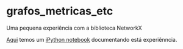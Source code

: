 grafos_metricas_etc
===================

Uma pequena experiência com a biblioteca NetworkX

 [Aqui](http://nbviewer.ipython.org/github/ojon/grafos_metricas_etc/blob/master/GrafosMetroviarios.ipynb) temos um [iPython notebook](http://ipython.org/notebook.html) documentando está experiênncia.
